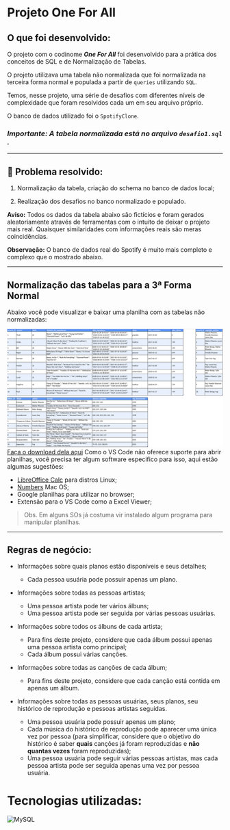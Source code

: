 # Projeto One For All

## O que foi desenvolvido:

O projeto com o codinome ***One For All***  foi desenvolvido para a prática dos conceitos de SQL e de Normalização de Tabelas.

O projeto utilizava uma tabela não normalizada que foi normalizada na terceira forma normal e populada a partir de `queries` utilizando `SQL`.

Temos, nesse projeto, uma série de desafios com diferentes níveis de complexidade que foram resolvidos cada um em seu arquivo próprio.

O banco de dados utilizado foi o `SpotifyClone`.

### ***Importante: A tabela normalizada está no arquivo `desafio1.sql` .***
---

## 🎯 Problema resolvido:

1. Normalização da tabela, criação do schema no banco de dados local;

2. Realização dos desafios no banco normalizado e populado.

**Aviso:** Todos os dados da tabela abaixo são fictícios e foram gerados aleatoriamente através de ferramentas com o intuito de deixar o projeto mais real. Quaisquer similaridades com informações reais são meras coincidências.

**Observação:** O banco de dados real do Spotify é muito mais completo e complexo que o mostrado abaixo.

---

## Normalização das tabelas para a 3ª Forma Normal

Abaixo você pode visualizar e baixar uma planilha com as tabelas não normalizadas:

![Tabela não normalizada "Spotify Clone"](./non-normalized-tables.png)
[Faça o download dela aqui](./SpotifyClone-Non-NormalizedTable.xlsx)
Como o VS Code não oferece suporte para abrir planilhas, você precisa ter algum software especifico para isso, aqui estão algumas sugestões:
- [LibreOffice Calc](https://www.libreoffice.org/download/download/) para distros Linux;
- [Numbers](https://www.apple.com/br/numbers/) Mac OS;
- Google planilhas para utilizar no browser;
-  Extensão para o VS Code como a Excel Viewer;

> Obs. Em alguns SOs já costuma vir instalado algum programa para manipular planilhas.
---

## Regras de negócio:

* Informações sobre quais planos estão disponíveis e seus detalhes;
  * Cada pessoa usuária pode possuir apenas um plano.

* Informações sobre todas as pessoas artistas;
  * Uma pessoa artista pode ter vários álbuns;
  * Uma pessoa artista pode ser seguida por várias pessoas usuárias.

* Informações sobre todos os álbuns de cada artista;
  * Para fins deste projeto, considere que cada álbum possui apenas uma pessoa artista como principal;
  * Cada álbum possui várias canções.

* Informações sobre todas as canções de cada álbum;
  * Para fins deste projeto, considere que cada canção está contida em apenas um álbum.

* Informações sobre todas as pessoas usuárias, seus planos, seu histórico de reprodução e pessoas artistas seguidas.
  * Uma pessoa usuária pode possuir apenas um plano;
  * Cada música do histórico de reprodução pode aparecer uma única vez por pessoa (para simplificar, considere que o objetivo do histórico é saber **quais** canções já foram reproduzidas e **não quantas vezes** foram reproduzidas);
  * Uma pessoa usuária pode seguir várias pessoas artistas, mas cada pessoa artista pode ser seguida apenas uma vez por pessoa usuária.

# Tecnologias utilizadas:
![MySQL](https://img.shields.io/badge/mysql-%2300f.svg?style=for-the-badge&logo=mysql&logoColor=white)